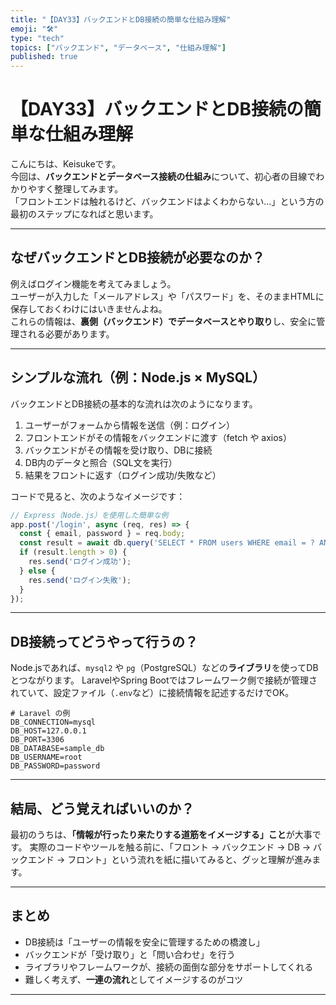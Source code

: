 ```yaml
---
title: "【DAY33】バックエンドとDB接続の簡単な仕組み理解"
emoji: "🛠️"
type: "tech"
topics: ["バックエンド", "データベース", "仕組み理解"]
published: true
---
```


# 【DAY33】バックエンドとDB接続の簡単な仕組み理解

こんにちは、Keisukeです。  
今回は、**バックエンドとデータベース接続の仕組み**について、初心者の目線でわかりやすく整理してみます。  
「フロントエンドは触れるけど、バックエンドはよくわからない…」という方の最初のステップになればと思います。

---

## なぜバックエンドとDB接続が必要なのか？

例えばログイン機能を考えてみましょう。  
ユーザーが入力した「メールアドレス」や「パスワード」を、そのままHTMLに保存しておくわけにはいきませんよね。  
これらの情報は、**裏側（バックエンド）でデータベースとやり取り**し、安全に管理される必要があります。

---

## シンプルな流れ（例：Node.js × MySQL）

バックエンドとDB接続の基本的な流れは次のようになります。

1. ユーザーがフォームから情報を送信（例：ログイン）
2. フロントエンドがその情報をバックエンドに渡す（fetch や axios）
3. バックエンドがその情報を受け取り、DBに接続
4. DB内のデータと照合（SQL文を実行）
5. 結果をフロントに返す（ログイン成功/失敗など）

コードで見ると、次のようなイメージです：

```javascript
// Express（Node.js）を使用した簡単な例
app.post('/login', async (req, res) => {
  const { email, password } = req.body;
  const result = await db.query('SELECT * FROM users WHERE email = ? AND password = ?', [email, password]);
  if (result.length > 0) {
    res.send('ログイン成功');
  } else {
    res.send('ログイン失敗');
  }
});
````

---

## DB接続ってどうやって行うの？

Node.jsであれば、`mysql2` や `pg`（PostgreSQL）などの**ライブラリ**を使ってDBとつながります。
LaravelやSpring Bootではフレームワーク側で接続が管理されていて、設定ファイル（`.env`など）に接続情報を記述するだけでOK。

```env
# Laravel の例
DB_CONNECTION=mysql
DB_HOST=127.0.0.1
DB_PORT=3306
DB_DATABASE=sample_db
DB_USERNAME=root
DB_PASSWORD=password
```

---

## 結局、どう覚えればいいのか？

最初のうちは、**「情報が行ったり来たりする道筋をイメージする」こと**が大事です。
実際のコードやツールを触る前に、「フロント → バックエンド → DB → バックエンド → フロント」という流れを紙に描いてみると、グッと理解が進みます。

---

## まとめ

* DB接続は「ユーザーの情報を安全に管理するための橋渡し」
* バックエンドが「受け取り」と「問い合わせ」を行う
* ライブラリやフレームワークが、接続の面倒な部分をサポートしてくれる
* 難しく考えず、**一連の流れ**としてイメージするのがコツ

---